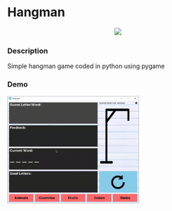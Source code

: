 # Hangman

<p align="center"><img src=https://github.com/connorjchen/Hangman/blob/master/hangmanLogo.ico width=250 /></p>

### Description

Simple hangman game coded in python using pygame

### Demo

<p float="left">
  <img src="https://github.com/connorjchen/Hangman/blob/master/Assets/HangmanDemo.gif" width="300" />
</p>
